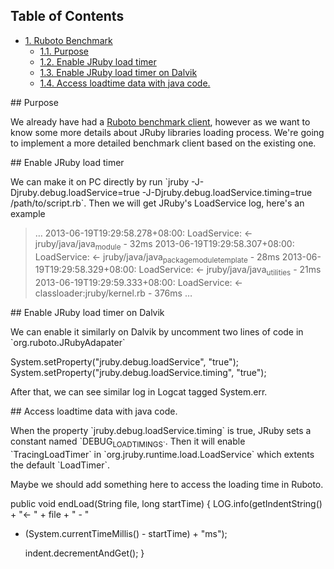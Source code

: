<div id="table-of-contents">
<h2>Table of Contents</h2>
<div id="text-table-of-contents">
<ul>
<li><a href="#sec-1">1. Ruboto Benchmark</a>
<ul>
<li><a href="#sec-1-1">1.1. Purpose</a></li>
<li><a href="#sec-1-2">1.2. Enable JRuby load timer</a></li>
<li><a href="#sec-1-3">1.3. Enable JRuby load timer on Dalvik</a></li>
<li><a href="#sec-1-4">1.4. Access loadtime data with java code.</a></li>
</ul>
</li>
</ul>
</div>
</div>


\## Purpose

We already have had a [Ruboto benchmark client](<https://github.com/ruboto/ruboto_benchmark_client>), however as we want to know some more details about JRuby libraries loading process. We're going to implement a more detailed benchmark client based on the existing one.

\## Enable JRuby load timer

We can make it on PC directly by run \`jruby -J-Djruby.debug.loadService=true -J-Djruby.debug.loadService.timing=true /path/to/script.rb\`. Then we will get JRuby's LoadService log, here's an example

> &#x2026;
> 2013-06-19T19:29:58.278+08:00: LoadService:         <- jruby/java/java<sub>module</sub> - 32ms
> 2013-06-19T19:29:58.307+08:00: LoadService:         <- jruby/java/java<sub>package</sub><sub>module</sub><sub>template</sub> - 28ms
> 2013-06-19T19:29:58.329+08:00: LoadService:         <- jruby/java/java<sub>utilities</sub> - 21ms
> 2013-06-19T19:29:59.333+08:00: LoadService:   <- classloader:jruby/kernel.rb - 376ms
> &#x2026;

\## Enable JRuby load timer on Dalvik

We can enable it similarly on Dalvik by uncomment two lines of code in \`org.ruboto.JRubyAdapater\`

System.setProperty("jruby.debug.loadService", "true");
System.setProperty("jruby.debug.loadService.timing", "true");

After that, we can see similar log in Logcat tagged System.err.

\## Access loadtime data with java code.

When the property \`jruby.debug.loadService.timing\` is true, JRuby sets a constant named \`DEBUG<sub>LOAD</sub><sub>TIMINGS\`</sub>. Then it will enable \`TracingLoadTimer\` in \`org.jruby.runtime.load.LoadService\` which extents the default \`LoadTimer\`.

Maybe we should add something here to access the loading time in Ruboto.

public void endLoad(String file, long startTime) {
    LOG.info(getIndentString() + "<- " + file + " - "

-   (System.currentTimeMillis() - startTime) + "ms");

    indent.decrementAndGet();
}
